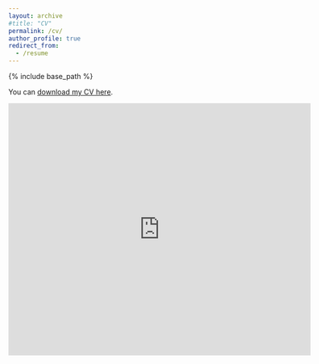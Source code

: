 ```yaml
---
layout: archive
#title: "CV"
permalink: /cv/
author_profile: true
redirect_from:
  - /resume
---
```


{% include base_path %}

You can [download my CV here](/files/Chao_Wang_CV_2024.pdf). 
<!-- Alternatively, you can find [my resume](/files/Resume_ChaoWang.pdf) here. -->

<embed src="https://chaowangcw.github.io/files/Chao_Wang_CV_2024.pdf" type="application/pdf" width="600px" height="500px" />

 
<!-- Publications
======
  <ul>{% for post in site.publications %}
    {% include archive-single-cv.html %}
  {% endfor %}</ul> -->
  
<!-- Talks
======
  <ul>{% for post in site.talks %}
    {% include archive-single-talk-cv.html %}
  {% endfor %}</ul> -->
  


  
<!-- Service and leadership
======
* Currently signed in to 43 different slack teams -->
